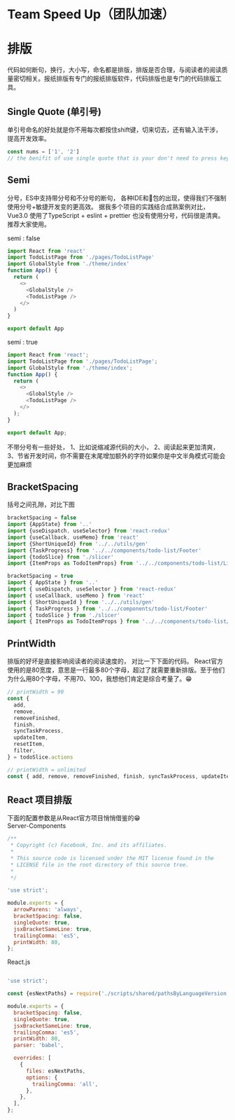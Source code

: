 # Team Speed Up（团队加速）

# 排版
代码如何断句，换行，大小写，命名都是排版，排版是否合理，与阅读者的阅读质量密切相关。报纸排版有专门的报纸排版软件，代码排版也是专门的代码排版工具。
## Single Quote (单引号)
单引号命名的好处就是你不用每次都按住shift键，切来切去，还有输入法干涉，提高开发效率。


```typescript
const nums = ['1', '2']
// the benifit of use single quote that is your don't need to press key shift when you typing.
```


## Semi
分号，ES中支持带分号和不分号的断句， 各种IDE和🔧包的出现，使得我们不强制使用分号+敏捷开发变的更高效。
据我多个项目的实践结合成熟案例对比， Vue3.0 使用了TypeScript + eslint + prettier 也没有使用分号，代码很是清爽。推荐大家使用。


semi : false
```typescript
import React from 'react'
import TodoListPage from './pages/TodoListPage'
import GlobalStyle from './theme/index'
function App() {
  return (
    <>
      <GlobalStyle />
      <TodoListPage />
    </>
  )
}

export default App
```
semi : true
```typescript
import React from 'react';
import TodoListPage from './pages/TodoListPage';
import GlobalStyle from './theme/index';
function App() {
  return (
    <>
      <GlobalStyle />
      <TodoListPage />
    </>
  );
}

export default App;
```
不带分号有一些好处，
1、比如说缩减源代码的大小，
2、阅读起来更加清爽，
3、节省开发时间，你不需要在末尾增加额外的字符如果你是中文半角模式可能会更加麻烦


## BracketSpacing
括号之间孔隙，对比下图
```typescript
bracketSpacing = false
import {AppState} from '..'
import {useDispatch, useSelector} from 'react-redux'
import {useCallback, useMemo} from 'react'
import {ShortUniqueId} from '../../utils/gen'
import {TaskProgress} from '../../components/todo-list/Footer'
import {todoSlice} from './slicer'
import {ItemProps as TodoItemProps} from '../../components/todo-list/List'

bracketSpacing = true
import { AppState } from '..'
import { useDispatch, useSelector } from 'react-redux'
import { useCallback, useMemo } from 'react'
import { ShortUniqueId } from '../../utils/gen'
import { TaskProgress } from '../../components/todo-list/Footer'
import { todoSlice } from './slicer'
import { ItemProps as TodoItemProps } from '../../components/todo-list/List'

```
## PrintWidth
排版的好坏是直接影响阅读者的阅读速度的， 对比一下下面的代码。
React官方使用的是80宽度，意思是一行最多80个字母，超过了就需要重新排版。至于他们为什么用80个字母，不用70、100，我想他们肯定是综合考量了。😁
```typescript
// printWidth = 90
const {
  add,
  remove,
  removeFinished,
  finish,
  syncTaskProcess,
  updateItem,
  resetItem,
  filter,
} = todoSlice.actions

// printWidth = unlimited
const { add, remove, removeFinished, finish, syncTaskProcess, updateItem, resetItem, filter } = todoSlice.actions
```


## React 项目排版
下面的配置参数是从React官方项目悄悄借鉴的😁  
Server-Components
```javascript
/**
 * Copyright (c) Facebook, Inc. and its affiliates.
 *
 * This source code is licensed under the MIT license found in the
 * LICENSE file in the root directory of this source tree.
 *
 */

'use strict';

module.exports = {
  arrowParens: 'always',
  bracketSpacing: false,
  singleQuote: true,
  jsxBracketSameLine: true,
  trailingComma: 'es5',
  printWidth: 80,
};
```
React.js
```javascript

'use strict';

const {esNextPaths} = require('./scripts/shared/pathsByLanguageVersion');

module.exports = {
  bracketSpacing: false,
  singleQuote: true,
  jsxBracketSameLine: true,
  trailingComma: 'es5',
  printWidth: 80,
  parser: 'babel',

  overrides: [
    {
      files: esNextPaths,
      options: {
        trailingComma: 'all',
      },
    },
  ],
};
```
